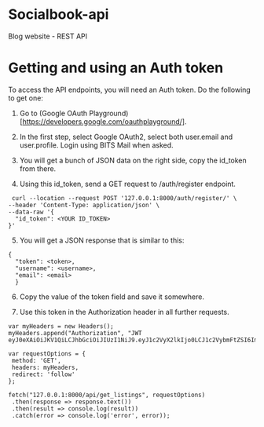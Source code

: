 # Socialbook-api
Blog website - REST API

# Getting and using an Auth token

To access the API endpoints, you will need an Auth token. Do the following to get one:

1) Go to (Google OAuth Playground)[https://developers.google.com/oauthplayground/].

2) In the first step, select Google OAuth2, select both user.email and user.profile. Login using BITS Mail when asked.

3) You will get a bunch of JSON data on the right side, copy the id_token from there.

4) Using this id_token, send a GET request to /auth/register endpoint.

```
 curl --location --request POST '127.0.0.1:8000/auth/register/' \
--header 'Content-Type: application/json' \
--data-raw '{
  "id_token": <YOUR ID_TOKEN>
}' 
```

  
5) You will get a JSON response that is similar to this:
```
{
  "token": <token>,
  "username": <username>,
  "email": <email>
  } 
```   
  
6) Copy the value of the token field and save it somewhere.

7) Use this token in the Authorization header in all further requests.

```
var myHeaders = new Headers();
myHeaders.append("Authorization", "JWT eyJ0eXAiOiJKV1QiLCJhbGciOiJIUzI1NiJ9.eyJ1c2VyX2lkIjo0LCJ1c2VybmFtZSI6ImYyMDE5MDEyMCIsImV4cCI6MTU4NTI2Mjg4NCwiZW1haWwiOiJmMjAxOTAxMjBAcGlsYW5pLmJpdHMtcGlsYW5pLmFjLmluIn0.7WdcaO6mvlNEoFAz4ds7nvOWXLKJ5crDv3aPoj0F_YQ");

var requestOptions = {
 method: 'GET',
 headers: myHeaders,
 redirect: 'follow'
};

fetch("127.0.0.1:8000/api/get_listings", requestOptions)
 .then(response => response.text())
 .then(result => console.log(result))
 .catch(error => console.log('error', error)); 
 ```
